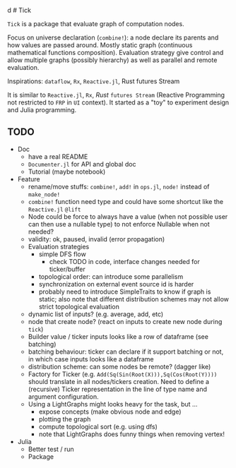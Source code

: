 d # Tick

`Tick` is a package that evaluate graph of computation nodes.

Focus on universe declaration (`combine!`): a node declare its parents and how
values are passed around.
Mostly static graph (continuous mathematical functions composition).
Evaluation strategy give control and allow multiple graphs (possibly hierarchy)
as well as parallel and remote evaluation.

Inspirations: `dataflow`, `Rx`, `Reactive.jl`, Rust futures Stream

It is similar to `Reactive.jl`, `Rx`, _Rust_ `futures Stream` (Reactive
Programming not restricted to `FRP` in `UI` context). It started as a "toy" to
experiment design and Julia programming.


## TODO

- Doc
  - have a real README
  - `Documenter.jl` for API and global doc
  - Tutorial (maybe notebook)
- Feature
  - rename/move stuffs: `combine!`, `add!` in `ops.jl`, `node!` instead of
    `make_node!`
  - `combine!` function need type and could have some shortcut like the
    `Reactive.jl` `@lift`
  - Node could be force to always have a value (when not possible user can then
    use a nullable type) to not enforce Nullable when not needed?
  - validity: ok, paused, invalid (error propagation)
  - Evaluation strategies
    - simple DFS flow
      - check TODO in code, interface changes needed for ticker/buffer
    - topological order: can introduce some parallelism
    - synchronization on external event source id is harder
    - probably need to introduce SimpleTraits to know if graph is static;
      also note that different distribution schemes may not allow strict
      topological evaluation
  - dynamic list of inputs? (e.g. average, add, etc)
  - node that create node? (react on inputs to create new node during `tick`)
  - Builder value / ticker inputs looks like a row of dataframe (see batching)
  - batching behaviour: ticker can declare if it support batching or not, in
    which case inputs looks like a dataframe
  - distribution scheme: can some nodes be remote? (dagger like)
  - Factory for Ticker (e.g. `Add(Sq(Sin(Root(X))),Sq(Cos(Root(Y))))` should
    translate in all nodes/tickers creation. Need to define a (recursive) Ticker
    representation in the line of type name and argument configuration.
  - Using a LightGraphs might looks heavy for the task, but ...
    - expose concepts (make obvious node and edge)
    - plotting the graph
    - compute topological sort (e.g. using dfs)
    - note that LightGraphs does funny things when removing vertex!
- Julia
  - Better test / run
  - Package
